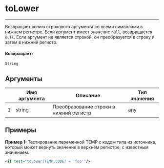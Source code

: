 # toLower

---

Возвращает копию строкового аргумента со всеми символами в нижнем регистре.
Если аргумент имеет значение `null`, возвращается `null`.
Если аргумент не является строкой, он преобразуется в строку и затем в нижний регистр.

#### Возвращает:

`String`

## Аргументы

|  | Имя аргумента | Описание | Тип значения |
| --- | --- | --- | --- |
| 1 | string | Преобразование строки в нижний регистр | any |

## Примеры

**Пример 1:** Тестирование переменной TEMP с кодом типа из источника, который может вернуть значение в верхнем регистре, с известным значением.
```xml
<if test="toLower(TEMP.CODE) = 'foo'"/>
```

